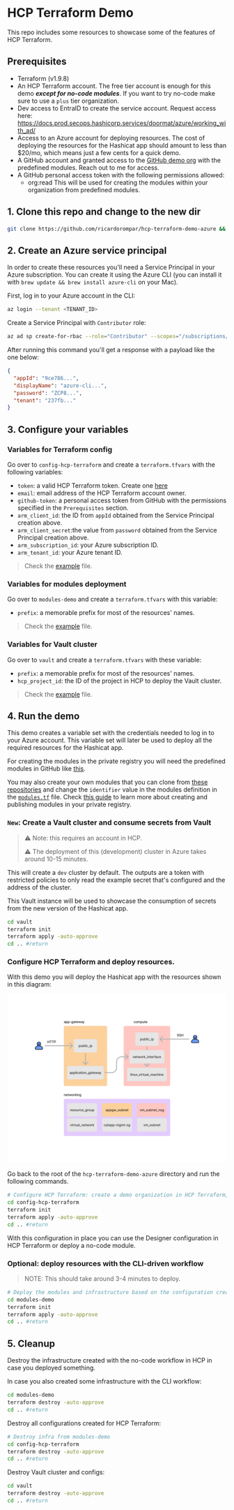 # HCP Terraform Demo 
This repo includes some resources to showcase some of the features of HCP Terraform.

## Prerequisites

- Terraform (v1.9.8)
- An HCP Terraform account. The free tier account is enough for this demo ***except for no-code modules***. If you want to try no-code make sure to use a `plus` tier organization.
- Dev access to EntraID to create the service account. Request access here: https://docs.prod.secops.hashicorp.services/doormat/azure/working_with_ad/ 
- Access to an Azure account for deploying resources. The cost of deploying the resources for the Hashicat app should amount to less than $20/mo, which means just a few cents for a quick demo.
- A GitHub account and granted access to the [GitHub demo org](https://github.com/tf-demos) with the predefined modules. Reach out to me for access.
- A GitHub personal access token with the following permissions allowed:
    - org:read
    This will be used for creating the modules within your organization from predefined modules.

## 1. Clone this repo and change to the new dir
```bash
git clone https://github.com/ricardorompar/hcp-terraform-demo-azure && cd hcp-terraform-demo-azure
```

## 2. Create an Azure service principal
In order to create these resources you'll need a Service Principal in your Azure subscription. You can create it using the Azure CLI (you can install it with `brew update && brew install azure-cli` on your Mac).

First, log in to your Azure account in the CLI:
```bash
az login --tenant <TENANT_ID>
```

Create a Service Principal with `Contributor` role:
```bash
az ad sp create-for-rbac --role="Contributor" --scopes="/subscriptions/<SUBSCRIPTION_ID>"
```

After running this command you'll get a response with a payload like the one below:

```json
{
  "appId": "9ce786...",
  "displayName": "azure-cli...",
  "password": "ZCP8...",
  "tenant": "237fb..."
}
``` 

## 3. Configure your variables

### Variables for Terraform config
Go over to `config-hcp-terraform` and create a `terraform.tfvars` with the following variables:

- `token`: a valid HCP Terraform token. Create one [here](https://app.terraform.io/app/settings/tokens)
- `email`: email address of the HCP Terraform account owner.
- `github-token`: a personal access token from GitHub with the permissions specified in the `Prerequisites` section.
- `arm_client_id`: the ID from `appId` obtained from the Service Principal creation above.
- `arm_client_secret`:the value from `password` obtained from the Service Principal creation above.
- `arm_subscription_id`: your Azure subscription ID.
- `arm_tenant_id`: your Azure tenant ID.

> Check the [example](./config-hcp-terraform/terraform.tfvars.example) file.

### Variables for modules deployment
Go over to `modules-demo` and create a `terraform.tfvars` with this variable:

- `prefix`: a memorable prefix for most of the resources' names.

> Check the [example](./modules-demo/terraform.tfvars.example) file.

### Variables for Vault cluster
Go over to `vault` and create a `terraform.tfvars` with these variable:

- `prefix`: a memorable prefix for most of the resources' names.
- `hcp_project_id`: the ID of the project in HCP to deploy the Vault cluster.

> Check the [example](./vault/terraform.tfvars.example) file.

## 4. Run the demo

This demo creates a variable set with the credentials needed to log in to your Azure account. This variable set will later be used to deploy all the required resources for the Hashicat app.

For creating the modules in the private registry you will need the predefined modules in GitHub like [this](https://github.com/tf-demos).

You may also create your own modules that you can clone from [these repositories](https://github.com/orgs/tf-demos/repositories) and change the `identifier` value in the modules definition in the [`modules.tf`](./config-hcp-terraform/modules.tf) file. Check [this guide](https://developer.hashicorp.com/terraform/cloud-docs/registry/publish-modules) to learn more about creating and publishing modules in your private registry.

### `New`: Create a Vault cluster and consume secrets from Vault
> ⚠️ Note: this requires an account in HCP. 
>
> ⚠️ The deployment of this (development) cluster in Azure takes around 10-15 minutes.

This will create a `dev` cluster by default. The outputs are a token with restricted policies to only read the example secret that's configured and the address of the cluster.

This Vault instance will be used to showcase the consumption of secrets from the new version of the Hashicat app.

```bash
cd vault
terraform init
terraform apply -auto-approve
cd .. #return
```

### Configure HCP Terraform and deploy resources.

With this demo you will deploy the Hashicat app with the resources shown in this diagram:

![Infrastructure_diagram](./src/diagram.png)

Go back to the root of the `hcp-terraform-demo-azure` directory and run the following commands.
```bash
# Configure HCP Terraform: create a demo organization in HCP Terraform, workspace and modules
cd config-hcp-terraform
terraform init
terraform apply -auto-approve
cd .. #return
```

With this configuration in place you can use the Designer configuration in HCP Terraform or deploy a no-code module.

### Optional: deploy resources with the CLI-driven workflow

> NOTE: This should take around 3-4 minutes to deploy.

```bash
# Deploy the modules and infrastructure based on the configuration created right before
cd modules-demo
terraform init
terraform apply -auto-approve
cd .. #return
```

## 5. Cleanup

Destroy the infrastructure created with the no-code workflow in HCP in case you deployed something.

In case you also created some infrastructure with the CLI workflow:
```bash
cd modules-demo
terraform destroy -auto-approve
cd .. #return
```
Destroy all configurations created for HCP Terraform:
```bash
# Destroy infra from modules-demo
cd config-hcp-terraform
terraform destroy -auto-approve
cd .. #return
```

Destroy Vault cluster and configs:
```bash
cd vault
terraform destroy -auto-approve
cd .. #return
```
